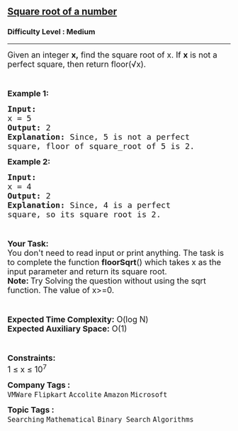 <h2><a href="https://practice.geeksforgeeks.org/problems/square-root/1?page=3&difficulty[]=1&status[]=solved&sortBy=submissions">Square root of a number</a></h2><h3>Difficulty Level : Medium</h3><hr><div class="problems_problem_content__Xm_eO"><p><span style="font-size:18px">Given an integer <strong>x,</strong>&nbsp;find the square root of x. If <strong>x</strong> is not a perfect square, then return floor(√x).</span></p>

<p>&nbsp;</p>

<p><span style="font-size:18px"><strong>Example 1:</strong></span></p>

<pre><span style="font-size:18px"><strong>Input:
</strong>x = 5
<strong>Output: </strong>2<strong>
Explanation: </strong>Since, 5 is not a perfect 
square, floor of square_root of 5 is 2.</span>
</pre>

<p><span style="font-size:18px"><strong>Example 2:</strong></span></p>

<pre><span style="font-size:18px"><strong>Input:
</strong>x = 4
<strong>Output: </strong>2<strong>
Explanation: </strong>Since, 4 is a perfect 
square, so its square root is 2.</span></pre>

<p>&nbsp;</p>

<p><span style="font-size:18px"><strong>Your Task:</strong><br>
You don't need to read input or print anything.&nbsp;The task is to complete the function <strong>floorSqrt</strong>() which takes x as the input parameter and&nbsp;return its square root.<br>
<strong>Note: </strong>Try Solving the question without using the sqrt function.&nbsp;The value of x&gt;=0.</span></p>

<p>&nbsp;</p>

<p><span style="font-size:18px"><strong>Expected Time Complexity:</strong>&nbsp;O(log N)<br>
<strong>Expected Auxiliary Space:</strong>&nbsp;O(1)</span></p>

<p>&nbsp;</p>

<p><span style="font-size:18px"><strong>Constraints:</strong></span><br>
<span style="font-size:18px">1 ≤ x ≤ 10<sup>7</sup></span></p>
</div><p><span style=font-size:18px><strong>Company Tags : </strong><br><code>VMWare</code>&nbsp;<code>Flipkart</code>&nbsp;<code>Accolite</code>&nbsp;<code>Amazon</code>&nbsp;<code>Microsoft</code>&nbsp;<br><p><span style=font-size:18px><strong>Topic Tags : </strong><br><code>Searching</code>&nbsp;<code>Mathematical</code>&nbsp;<code>Binary Search</code>&nbsp;<code>Algorithms</code>&nbsp;
